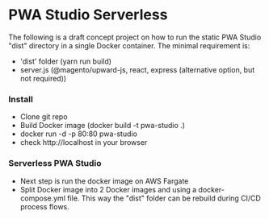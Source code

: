 # PWA Studio Serverless

The following is a draft concept project on how to run the static PWA Studio "dist" directory in a single Docker container.
The minimal requirement is:
- 'dist' folder (yarn run build)
- server.js (@magento/upward-js, react, express (alternative option, but not required))

### Install
- Clone git repo
- Build Docker image (docker build -t pwa-studio .)
- docker run -d -p 80:80 pwa-studio
- check http://localhost in your browser

### Serverless PWA Studio
- Next step is run the docker image on AWS Fargate
- Split Docker image into 2 Docker images and using a docker-compose.yml file. This way the "dist" folder can be rebuild during CI/CD process flows.


